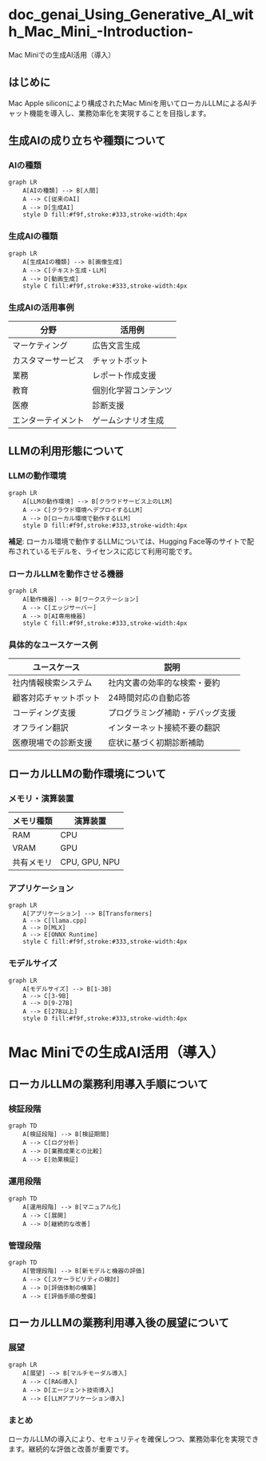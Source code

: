 # doc_genai_Using_Generative_AI_with_Mac_Mini_-Introduction-
Mac Miniでの生成AI活用（導入）

## はじめに

Mac Apple siliconにより構成されたMac Miniを用いてローカルLLMによるAIチャット機能を導入し、業務効率化を実現することを目指します。

## 生成AIの成り立ちや種類について

### AIの種類

```mermaid
graph LR
    A[AIの種類] --> B[人間]
    A --> C[従来のAI]
    A --> D[生成AI]
    style D fill:#f9f,stroke:#333,stroke-width:4px
```

### 生成AIの種類

```mermaid
graph LR
    A[生成AIの種類] --> B[画像生成]
    A --> C[テキスト生成・LLM]
    A --> D[動画生成]
    style C fill:#f9f,stroke:#333,stroke-width:4px
```

### 生成AIの活用事例

| 分野 | 活用例 |
|------|--------|
| マーケティング | 広告文言生成 |
| カスタマーサービス | チャットボット |
| 業務 | レポート作成支援 |
| 教育 | 個別化学習コンテンツ |
| 医療 | 診断支援 |
| エンターテイメント | ゲームシナリオ生成 |

## LLMの利用形態について

### LLMの動作環境

```mermaid
graph LR
    A[LLMの動作環境] --> B[クラウドサービス上のLLM]
    A --> C[クラウド環境へデプロイするLLM]
    A --> D[ローカル環境で動作するLLM]
    style D fill:#f9f,stroke:#333,stroke-width:4px
```

**補足**: ローカル環境で動作するLLMについては、Hugging Face等のサイトで配布されているモデルを、ライセンスに応じて利用可能です。

### ローカルLLMを動作させる機器

```mermaid
graph LR
    A[動作機器] --> B[ワークステーション]
    A --> C[エッジサーバー]
    A --> D[AI専用機器]
    style C fill:#f9f,stroke:#333,stroke-width:4px
```

### 具体的なユースケース例

| ユースケース | 説明 |
|--------------|------|
| 社内情報検索システム | 社内文書の効率的な検索・要約 |
| 顧客対応チャットボット | 24時間対応の自動応答 |
| コーディング支援 | プログラミング補助・デバッグ支援 |
| オフライン翻訳 | インターネット接続不要の翻訳 |
| 医療現場での診断支援 | 症状に基づく初期診断補助 |

## ローカルLLMの動作環境について

### メモリ・演算装置

| メモリ種類 | 演算装置 |
|------------|----------|
| RAM | CPU |
| VRAM | GPU |
| 共有メモリ | CPU, GPU, NPU |

### アプリケーション

```mermaid
graph LR
    A[アプリケーション] --> B[Transformers]
    A --> C[llama.cpp]
    A --> D[MLX]
    A --> E[ONNX Runtime]
    style C fill:#f9f,stroke:#333,stroke-width:4px
```

### モデルサイズ

```mermaid
graph LR
    A[モデルサイズ] --> B[1-3B]
    A --> C[3-9B]
    A --> D[9-27B]
    A --> E[27B以上]
    style D fill:#f9f,stroke:#333,stroke-width:4px
```

# Mac Miniでの生成AI活用（導入）

## ローカルLLMの業務利用導入手順について

### 検証段階

```mermaid
graph TD
    A[検証段階] --> B[検証期間]
    A --> C[ログ分析]
    A --> D[業務成果との比較]
    A --> E[効果検証]
```

### 運用段階

```mermaid
graph TD
    A[運用段階] --> B[マニュアル化]
    A --> C[展開]
    A --> D[継続的な改善]
```

### 管理段階

```mermaid
graph TD
    A[管理段階] --> B[新モデルと機器の評価]
    A --> C[スケーラビリティの検討]
    A --> D[評価体制の構築]
    A --> E[評価手順の整備]
```

## ローカルLLMの業務利用導入後の展望について

### 展望

```mermaid
graph LR
    A[展望] --> B[マルチモーダル導入]
    A --> C[RAG導入]
    A --> D[エージェント技術導入]
    A --> E[LLMアプリケーション導入]
```

### まとめ

ローカルLLMの導入により、セキュリティを確保しつつ、業務効率化を実現できます。継続的な評価と改善が重要です。
